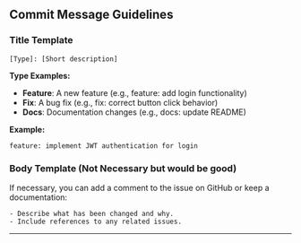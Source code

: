 ## **Commit Message Guidelines**

### **Title Template**
```
[Type]: [Short description]
```
**Type Examples:**
- **Feature**: A new feature (e.g., feature: add login functionality)
- **Fix**: A bug fix (e.g., fix: correct button click behavior)
- **Docs**: Documentation changes (e.g., docs: update README)

**Example:**
```
feature: implement JWT authentication for login
```

### **Body Template (Not Necessary but would be good)**
If necessary, you can add a comment to the issue on GitHub or keep a documentation:

```
- Describe what has been changed and why.
- Include references to any related issues.
```

---
